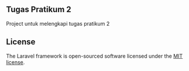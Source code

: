 ## Tugas Pratikum  2

Project untuk melengkapi tugas pratikum 2

## License

The Laravel framework is open-sourced software licensed under the [MIT license](https://opensource.org/licenses/MIT).
